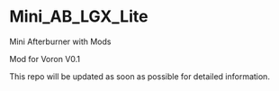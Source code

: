 # Mini_AB_LGX_Lite
Mini Afterburner with Mods

Mod for Voron V0.1

This repo will be updated as soon as possible for detailed information.
